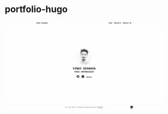 # portfolio-hugo
![Vinay-Keshava](https://github.com/vinay-keshava/portfolio-hugo/blob/main/Screenshot%20from%202021-11-27%2023-23-21.png)
